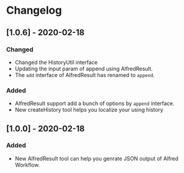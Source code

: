 Changelog
===

## [1.0.6] - 2020-02-18
### Changed
- Changed the HistoryUtil interface
- Updating the input param of append using AlfredResult.
- The `add` interface of AlfredResult has renamed to `append`.

### Added
- AlfredResult support add a bunch of options by `append` interface.
- New createHistory tool helps you localize your using history

## [1.0.0] - 2020-02-18
### Added
- New AlfredResult tool can help you genrate JSON output of Alfred Workflow.
